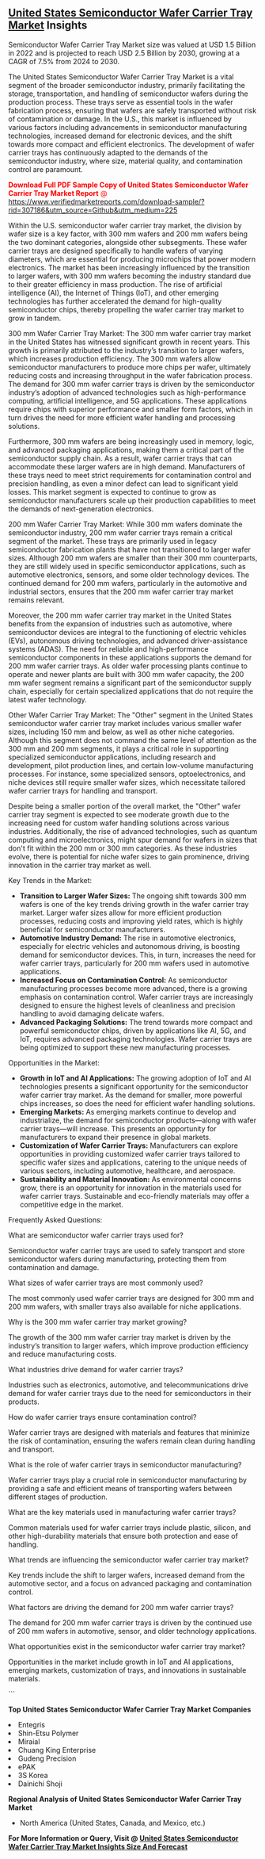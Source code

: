 <h2><a href="https://www.verifiedmarketreports.com/download-sample/?rid=307186&amp;utm_source=Github&amp;utm_medium=225" target="_blank">United States Semiconductor Wafer Carrier Tray Market</a> Insights</h2><p>Semiconductor Wafer Carrier Tray Market size was valued at USD 1.5 Billion in 2022 and is projected to reach USD 2.5 Billion by 2030, growing at a CAGR of 7.5% from 2024 to 2030.</p><p> <p>The United States Semiconductor Wafer Carrier Tray Market is a vital segment of the broader semiconductor industry, primarily facilitating the storage, transportation, and handling of semiconductor wafers during the production process. These trays serve as essential tools in the wafer fabrication process, ensuring that wafers are safely transported without risk of contamination or damage. In the U.S., this market is influenced by various factors including advancements in semiconductor manufacturing technologies, increased demand for electronic devices, and the shift towards more compact and efficient electronics. The development of wafer carrier trays has continuously adapted to the demands of the semiconductor industry, where size, material quality, and contamination control are paramount.</p> <p><p><span class=""><span style="color: #ff0000;"><strong>Download Full PDF Sample Copy of United States Semiconductor Wafer Carrier Tray Market Report</strong> @ </span><a href="https://www.verifiedmarketreports.com/download-sample/?rid=307186&amp;utm_source=Github&amp;utm_medium=225" target="_blank">https://www.verifiedmarketreports.com/download-sample/?rid=307186&amp;utm_source=Github&amp;utm_medium=225</a></span></p></p> <p>Within the U.S. semiconductor wafer carrier tray market, the division by wafer size is a key factor, with 300 mm wafers and 200 mm wafers being the two dominant categories, alongside other subsegments. These wafer carrier trays are designed specifically to handle wafers of varying diameters, which are essential for producing microchips that power modern electronics. The market has been increasingly influenced by the transition to larger wafers, with 300 mm wafers becoming the industry standard due to their greater efficiency in mass production. The rise of artificial intelligence (AI), the Internet of Things (IoT), and other emerging technologies has further accelerated the demand for high-quality semiconductor chips, thereby propelling the wafer carrier tray market to grow in tandem.</p> <p>300 mm Wafer Carrier Tray Market: The 300 mm wafer carrier tray market in the United States has witnessed significant growth in recent years. This growth is primarily attributed to the industry’s transition to larger wafers, which increases production efficiency. The 300 mm wafers allow semiconductor manufacturers to produce more chips per wafer, ultimately reducing costs and increasing throughput in the wafer fabrication process. The demand for 300 mm wafer carrier trays is driven by the semiconductor industry’s adoption of advanced technologies such as high-performance computing, artificial intelligence, and 5G applications. These applications require chips with superior performance and smaller form factors, which in turn drives the need for more efficient wafer handling and processing solutions.</p> <p>Furthermore, 300 mm wafers are being increasingly used in memory, logic, and advanced packaging applications, making them a critical part of the semiconductor supply chain. As a result, wafer carrier trays that can accommodate these larger wafers are in high demand. Manufacturers of these trays need to meet strict requirements for contamination control and precision handling, as even a minor defect can lead to significant yield losses. This market segment is expected to continue to grow as semiconductor manufacturers scale up their production capabilities to meet the demands of next-generation electronics.</p> <p>200 mm Wafer Carrier Tray Market: While 300 mm wafers dominate the semiconductor industry, 200 mm wafer carrier trays remain a critical segment of the market. These trays are primarily used in legacy semiconductor fabrication plants that have not transitioned to larger wafer sizes. Although 200 mm wafers are smaller than their 300 mm counterparts, they are still widely used in specific semiconductor applications, such as automotive electronics, sensors, and some older technology devices. The continued demand for 200 mm wafers, particularly in the automotive and industrial sectors, ensures that the 200 mm wafer carrier tray market remains relevant.</p> <p>Moreover, the 200 mm wafer carrier tray market in the United States benefits from the expansion of industries such as automotive, where semiconductor devices are integral to the functioning of electric vehicles (EVs), autonomous driving technologies, and advanced driver-assistance systems (ADAS). The need for reliable and high-performance semiconductor components in these applications supports the demand for 200 mm wafer carrier trays. As older wafer processing plants continue to operate and newer plants are built with 300 mm wafer capacity, the 200 mm wafer segment remains a significant part of the semiconductor supply chain, especially for certain specialized applications that do not require the latest wafer technology.</p> <p>Other Wafer Carrier Tray Market: The "Other" segment in the United States semiconductor wafer carrier tray market includes various smaller wafer sizes, including 150 mm and below, as well as other niche categories. Although this segment does not command the same level of attention as the 300 mm and 200 mm segments, it plays a critical role in supporting specialized semiconductor applications, including research and development, pilot production lines, and certain low-volume manufacturing processes. For instance, some specialized sensors, optoelectronics, and niche devices still require smaller wafer sizes, which necessitate tailored wafer carrier trays for handling and transport.</p> <p>Despite being a smaller portion of the overall market, the "Other" wafer carrier tray segment is expected to see moderate growth due to the increasing need for custom wafer handling solutions across various industries. Additionally, the rise of advanced technologies, such as quantum computing and microelectronics, might spur demand for wafers in sizes that don't fit within the 200 mm or 300 mm categories. As these industries evolve, there is potential for niche wafer sizes to gain prominence, driving innovation in the carrier tray market as well.</p> <p>Key Trends in the Market:</p> <ul> <li><strong>Transition to Larger Wafer Sizes:</strong> The ongoing shift towards 300 mm wafers is one of the key trends driving growth in the wafer carrier tray market. Larger wafer sizes allow for more efficient production processes, reducing costs and improving yield rates, which is highly beneficial for semiconductor manufacturers.</li> <li><strong>Automotive Industry Demand:</strong> The rise in automotive electronics, especially for electric vehicles and autonomous driving, is boosting demand for semiconductor devices. This, in turn, increases the need for wafer carrier trays, particularly for 200 mm wafers used in automotive applications.</li> <li><strong>Increased Focus on Contamination Control:</strong> As semiconductor manufacturing processes become more advanced, there is a growing emphasis on contamination control. Wafer carrier trays are increasingly designed to ensure the highest levels of cleanliness and precision handling to avoid damaging delicate wafers.</li> <li><strong>Advanced Packaging Solutions:</strong> The trend towards more compact and powerful semiconductor chips, driven by applications like AI, 5G, and IoT, requires advanced packaging technologies. Wafer carrier trays are being optimized to support these new manufacturing processes.</li> </ul> <p>Opportunities in the Market:</p> <ul> <li><strong>Growth in IoT and AI Applications:</strong> The growing adoption of IoT and AI technologies presents a significant opportunity for the semiconductor wafer carrier tray market. As the demand for smaller, more powerful chips increases, so does the need for efficient wafer handling solutions.</li> <li><strong>Emerging Markets:</strong> As emerging markets continue to develop and industrialize, the demand for semiconductor products—along with wafer carrier trays—will increase. This presents an opportunity for manufacturers to expand their presence in global markets.</li> <li><strong>Customization of Wafer Carrier Trays:</strong> Manufacturers can explore opportunities in providing customized wafer carrier trays tailored to specific wafer sizes and applications, catering to the unique needs of various sectors, including automotive, healthcare, and aerospace.</li> <li><strong>Sustainability and Material Innovation:</strong> As environmental concerns grow, there is an opportunity for innovation in the materials used for wafer carrier trays. Sustainable and eco-friendly materials may offer a competitive edge in the market.</li> </ul> <p>Frequently Asked Questions:</p> <p>What are semiconductor wafer carrier trays used for?</p> <p>Semiconductor wafer carrier trays are used to safely transport and store semiconductor wafers during manufacturing, protecting them from contamination and damage.</p> <p>What sizes of wafer carrier trays are most commonly used?</p> <p>The most commonly used wafer carrier trays are designed for 300 mm and 200 mm wafers, with smaller trays also available for niche applications.</p> <p>Why is the 300 mm wafer carrier tray market growing?</p> <p>The growth of the 300 mm wafer carrier tray market is driven by the industry’s transition to larger wafers, which improve production efficiency and reduce manufacturing costs.</p> <p>What industries drive demand for wafer carrier trays?</p> <p>Industries such as electronics, automotive, and telecommunications drive demand for wafer carrier trays due to the need for semiconductors in their products.</p> <p>How do wafer carrier trays ensure contamination control?</p> <p>Wafer carrier trays are designed with materials and features that minimize the risk of contamination, ensuring the wafers remain clean during handling and transport.</p> <p>What is the role of wafer carrier trays in semiconductor manufacturing?</p> <p>Wafer carrier trays play a crucial role in semiconductor manufacturing by providing a safe and efficient means of transporting wafers between different stages of production.</p> <p>What are the key materials used in manufacturing wafer carrier trays?</p> <p>Common materials used for wafer carrier trays include plastic, silicon, and other high-durability materials that ensure both protection and ease of handling.</p> <p>What trends are influencing the semiconductor wafer carrier tray market?</p> <p>Key trends include the shift to larger wafers, increased demand from the automotive sector, and a focus on advanced packaging and contamination control.</p> <p>What factors are driving the demand for 200 mm wafer carrier trays?</p> <p>The demand for 200 mm wafer carrier trays is driven by the continued use of 200 mm wafers in automotive, sensor, and older technology applications.</p> <p>What opportunities exist in the semiconductor wafer carrier tray market?</p> <p>Opportunities in the market include growth in IoT and AI applications, emerging markets, customization of trays, and innovations in sustainable materials.</p> ```</p><p><strong>Top United States Semiconductor Wafer Carrier Tray Market Companies</strong></p><div data-test-id=""><p><li>Entegris</li><li> Shin-Etsu Polymer</li><li> Miraial</li><li> Chuang King Enterprise</li><li> Gudeng Precision</li><li> ePAK</li><li> 3S Korea</li><li> Dainichi Shoji</li></p><div><strong>Regional Analysis of&nbsp;United States Semiconductor Wafer Carrier Tray Market</strong></div><ul><li dir="ltr"><p dir="ltr">North America&nbsp;(United States, Canada, and Mexico, etc.)</p></li></ul><p><strong>For More Information or Query, Visit @&nbsp;</strong><strong><a href="https://www.verifiedmarketreports.com/product/semiconductor-wafer-carrier-tray-market/?utm_source=Github&amp;utm_medium=225" target="_blank">United States Semiconductor Wafer Carrier Tray Market Insights Size And Forecast</a></strong></p></div>
